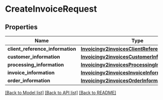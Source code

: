 # CreateInvoiceRequest

## Properties
Name | Type | Description | Notes
------------ | ------------- | ------------- | -------------
**client_reference_information** | [**Invoicingv2invoicesClientReferenceInformation**](Invoicingv2invoicesClientReferenceInformation.md) |  | [optional] 
**customer_information** | [**Invoicingv2invoicesCustomerInformation**](Invoicingv2invoicesCustomerInformation.md) |  | [optional] 
**processing_information** | [**Invoicingv2invoicesProcessingInformation**](Invoicingv2invoicesProcessingInformation.md) |  | [optional] 
**invoice_information** | [**Invoicingv2invoicesInvoiceInformation**](Invoicingv2invoicesInvoiceInformation.md) |  | 
**order_information** | [**Invoicingv2invoicesOrderInformation**](Invoicingv2invoicesOrderInformation.md) |  | 

[[Back to Model list]](../README.md#documentation-for-models) [[Back to API list]](../README.md#documentation-for-api-endpoints) [[Back to README]](../README.md)


